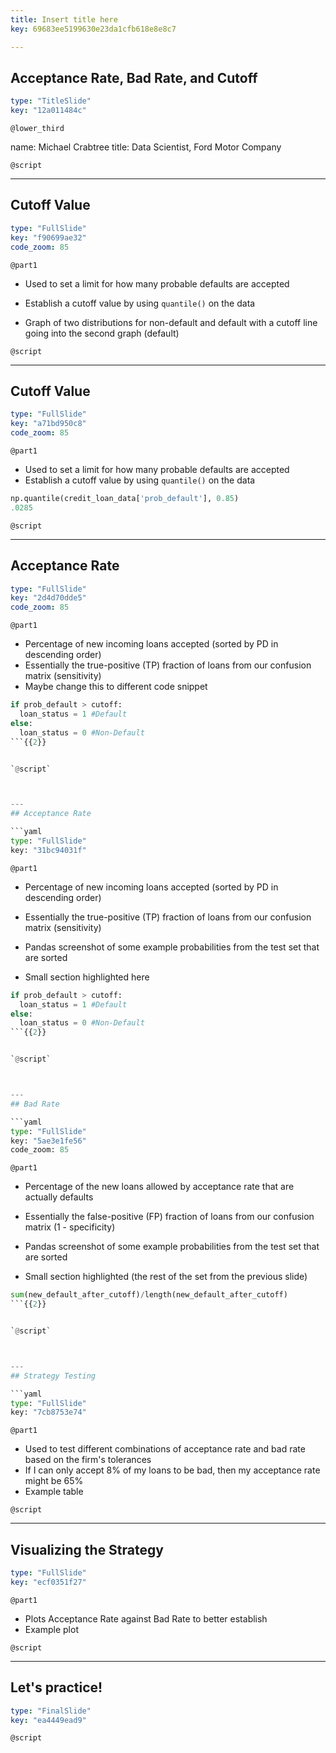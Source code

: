 ```yaml
---
title: Insert title here
key: 69683ee5199630e23da1cfb618e8e8c7

---
```

## Acceptance Rate, Bad Rate, and Cutoff

```yaml
type: "TitleSlide"
key: "12a011484c"
```

`@lower_third`

name: Michael Crabtree
title: Data Scientist, Ford Motor Company


`@script`



---
## Cutoff Value

```yaml
type: "FullSlide"
key: "f90699ae32"
code_zoom: 85
```

`@part1`
- Used to set a limit for how many probable defaults are accepted
- Establish a cutoff value by using `quantile()` on the data

- Graph of two distributions for non-default and default with a cutoff line going into the second graph (default)


`@script`



---
## Cutoff Value

```yaml
type: "FullSlide"
key: "a71bd950c8"
code_zoom: 85
```

`@part1`
- Used to set a limit for how many probable defaults are accepted
- Establish a cutoff value by using `quantile()` on the data

```python
np.quantile(credit_loan_data['prob_default'], 0.85)
.0285
```


`@script`



---
## Acceptance Rate

```yaml
type: "FullSlide"
key: "2d4d70dde5"
code_zoom: 85
```

`@part1`
- Percentage of new incoming loans accepted (sorted by PD in descending order)
- Essentially the true-positive (TP) fraction of loans from our confusion matrix (sensitivity)
- Maybe change this to different code snippet
```python
if prob_default > cutoff:
  loan_status = 1 #Default
else:
  loan_status = 0 #Non-Default
```{{2}}


`@script`



---
## Acceptance Rate

```yaml
type: "FullSlide"
key: "31bc94031f"
```

`@part1`
- Percentage of new incoming loans accepted (sorted by PD in descending order)
- Essentially the true-positive (TP) fraction of loans from our confusion matrix (sensitivity)

- Pandas screenshot of some example probabilities from the test set that are sorted
- Small section highlighted here

```python
if prob_default > cutoff:
  loan_status = 1 #Default
else:
  loan_status = 0 #Non-Default
```{{2}}


`@script`



---
## Bad Rate

```yaml
type: "FullSlide"
key: "5ae3e1fe56"
code_zoom: 85
```

`@part1`
- Percentage of the new loans allowed by acceptance rate that are actually defaults
- Essentially the false-positive (FP) fraction of loans from our confusion matrix (1 - specificity)

- Pandas screenshot of some example probabilities from the test set that are sorted
- Small section highlighted (the rest of the set from the previous slide)

```python
sum(new_default_after_cutoff)/length(new_default_after_cutoff)
```{{2}}


`@script`



---
## Strategy Testing

```yaml
type: "FullSlide"
key: "7cb8753e74"
```

`@part1`
- Used to test different combinations of acceptance rate and bad rate based on the firm's tolerances
- If I can only accept 8% of my loans to be bad, then my acceptance rate might be 65%
- Example table


`@script`



---
## Visualizing the Strategy

```yaml
type: "FullSlide"
key: "ecf0351f27"
```

`@part1`
- Plots Acceptance Rate against Bad Rate to better establish 
- Example plot


`@script`



---
## Let's practice!

```yaml
type: "FinalSlide"
key: "ea4449ead9"
```

`@script`


